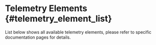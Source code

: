 # Telemetry Elements {#telemetry_element_list}

List below shows all available telemetry elements, please refer to specific documentation pages for details.